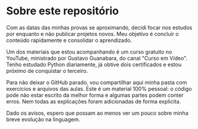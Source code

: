# Sobre este repositório

Com as datas das minhas provas se aproximando, decidi focar nos estudos por enquanto e não publicar projetos novos. Meu objetivo é concluir o conteúdo rapidamente e consolidar o aprendizado.

Um dos materiais que estou acompanhando é um curso gratuito no YouTube, ministrado por Gustavo Guanabara, do canal "Curso em Vídeo". Tenho estudado Python diariamente, já obtive dois certificados e estou próximo de conquistar o terceiro.

Para não deixar o GitHub parado, vou compartilhar aqui minha pasta com exercícios e arquivos das aulas. Este é um material 100% pessoal: o código pode não estar escrito da melhor forma e algumas partes podem conter erros. Nem todas as explicações foram adicionadas de forma explicita.

Dado os avisos, espero que possam ao menos ver um pouco sobre minha breve evolução na linguagem.